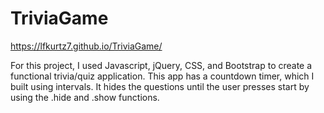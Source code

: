 # TriviaGame
https://lfkurtz7.github.io/TriviaGame/

For this project, I used Javascript, jQuery, CSS, and Bootstrap to create a functional trivia/quiz application. This app has a countdown timer, which I built using intervals. It hides the questions until the user presses start by using the .hide and .show functions.
